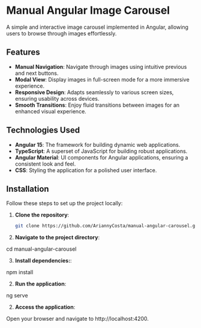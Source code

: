 # Manual Angular Image Carousel

A simple and interactive image carousel implemented in Angular, allowing users to browse through images effortlessly.

## Features

- **Manual Navigation**: Navigate through images using intuitive previous and next buttons.
- **Modal View**: Display images in full-screen mode for a more immersive experience.
- **Responsive Design**: Adapts seamlessly to various screen sizes, ensuring usability across devices.
- **Smooth Transitions**: Enjoy fluid transitions between images for an enhanced visual experience.

## Technologies Used

- **Angular 15**: The framework for building dynamic web applications.
- **TypeScript**: A superset of JavaScript for building robust applications.
- **Angular Material**: UI components for Angular applications, ensuring a consistent look and feel.
- **CSS**: Styling the application for a polished user interface.

## Installation

Follow these steps to set up the project locally:

1. **Clone the repository**:
   ```bash
   git clone https://github.com/AriannyCosta/manual-angular-carousel.git

2. **Navigate to the project directory**:

cd manual-angular-carousel

3. **Install dependencies:**:

npm install

2. **Run the application**:

ng serve


2. **Access the application**: 

Open your browser and navigate to http://localhost:4200.